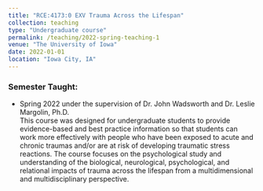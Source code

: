 ```yaml
---
title: "RCE:4173:0 EXV Trauma Across the Lifespan"
collection: teaching
type: "Undergraduate course"
permalink: /teaching/2022-spring-teaching-1
venue: "The University of Iowa"
date: 2022-01-01
location: "Iowa City, IA"
---
```

### Semester Taught:
- Spring 2022 under the supervision of Dr. John Wadsworth and Dr. Leslie Margolin, Ph.D.      
This course was designed for undergraduate students to provide evidence-based and best practice information so that students can work more effectively with people who have been exposed to acute and chronic traumas and/or are at risk of developing traumatic stress reactions. The course focuses on the psychological study and understanding of the biological, neurological, psychological, and relational impacts of trauma across the lifespan from a multidimensional and multidisciplinary perspective.
